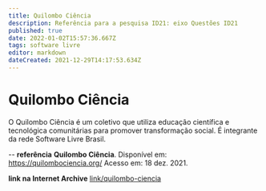 ```yaml
---
title: Quilombo Ciência
description: Referência para a pesquisa ID21: eixo Questões ID21
published: true
date: 2022-01-02T15:57:36.667Z
tags: software livre
editor: markdown
dateCreated: 2021-12-29T14:17:53.634Z
---
```


# Quilombo Ciência
O Quilombo Ciência é um coletivo que utiliza educação científica e tecnológica comunitárias para promover transformação social. É integrante da rede Software Livre Brasil. 

--
**referência**
**Quilombo Ciência**. Disponível em: https://quilombociencia.org/ Acesso em: 18 dez. 2021.

**link na Internet Archive**
[link/quilombo-ciencia](https://web.archive.org/web/20201101010619/https://quilombociencia.org/)
